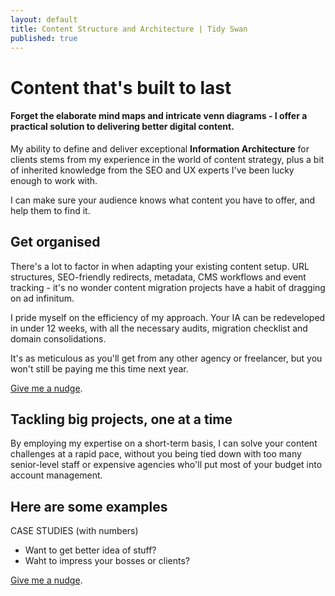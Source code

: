 ```yaml
---
layout: default
title: Content Structure and Architecture | Tidy Swan
published: true
---
```

# Content that's built to last

#### Forget the elaborate mind maps and intricate venn diagrams - I offer a practical solution to delivering better digital content.

My ability to define and deliver exceptional **Information Architecture** for clients stems from my experience in the world of content strategy, plus a bit of inherited knowledge from the SEO and UX experts I've been lucky enough to work with.

I can make sure your audience knows what content you have to offer, and help them to find it.

## Get organised

There's a lot to factor in when adapting your existing content setup. URL structures, SEO-friendly redirects, metadata, CMS workflows and event tracking - it's no wonder content migration projects have a habit of dragging on ad infinitum.

I pride myself on the efficiency of my approach. Your IA can be redeveloped in under 12 weeks, with all the necessary audits, migration checklist and domain consolidations.

It's as meticulous as you'll get from any other agency or freelancer, but you won't still be paying me this time next year.

[Give me a nudge](/contact).

## Tackling big projects, one at a time

By employing my expertise on a short-term basis, I can solve your content challenges at a rapid pace, without you being tied down with too many senior-level staff or expensive agencies who'll put most of your budget into account management.

## Here are some examples

CASE STUDIES (with numbers)

- Want to get better idea of stuff?
- Waht to impress your bosses or clients?

[Give me a nudge](/contact).
